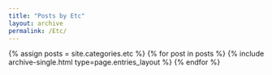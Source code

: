 ```yaml
---
title: "Posts by Etc"
layout: archive
permalink: /Etc/
---
```


{% assign posts = site.categories.etc %} {% for post in posts %} {% include archive-single.html type=page.entries_layout %} {% endfor %}
